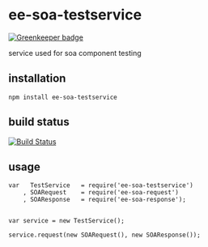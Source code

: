 # ee-soa-testservice

[![Greenkeeper badge](https://badges.greenkeeper.io/eventEmitter/ee-soa-testservice.svg)](https://greenkeeper.io/)

service used for soa component testing

## installation

	npm install ee-soa-testservice

## build status

[![Build Status](https://travis-ci.org/eventEmitter/ee-soa-testservice.png?branch=master)](https://travis-ci.org/eventEmitter/ee-soa-testservice)


## usage

	var   TestService 	= require('ee-soa-testservice')
		, SOARequest 	= require('ee-soa-request')
		, SOAResponse 	= require('ee-soa-response');


	var service = new TestService();

	service.request(new SOARequest(), new SOAResponse());